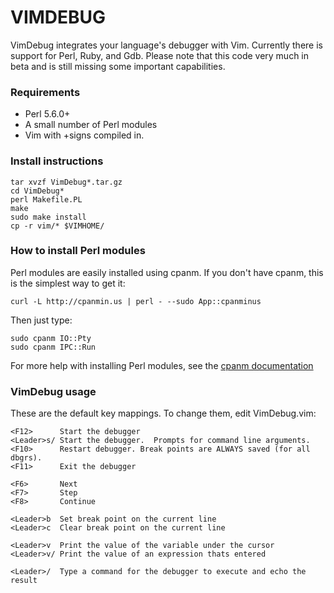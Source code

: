 # VIMDEBUG

VimDebug integrates your language's debugger with Vim.  Currently there is
support for Perl, Ruby, and Gdb.  Please note that this code very much in beta
and is still missing some important capabilities.


### Requirements

 - Perl 5.6.0+
 - A small number of Perl modules
 - Vim with +signs compiled in.


### Install instructions

    tar xvzf VimDebug*.tar.gz
    cd VimDebug*
    perl Makefile.PL
    make
    sudo make install
    cp -r vim/* $VIMHOME/


### How to install Perl modules

Perl modules are easily installed using cpanm.  If you don't have cpanm, this
is the simplest way to get it:

    curl -L http://cpanmin.us | perl - --sudo App::cpanminus

Then just type:

    sudo cpanm IO::Pty
    sudo cpanm IPC::Run

For more help with installing Perl modules, see the [cpanm documentation][1]


### VimDebug usage

These are the default key mappings.  To change them, edit VimDebug.vim:

    <F12>      Start the debugger
    <Leader>s/ Start the debugger.  Prompts for command line arguments.
    <F10>      Restart debugger. Break points are ALWAYS saved (for all dbgrs).
    <F11>      Exit the debugger
    
    <F6>       Next
    <F7>       Step
    <F8>       Continue
    
    <Leader>b  Set break point on the current line
    <Leader>c  Clear break point on the current line
    
    <Leader>v  Print the value of the variable under the cursor
    <Leader>v/ Print the value of an expression thats entered
    
    <Leader>/  Type a command for the debugger to execute and echo the result



[1]: http://search.cpan.org/~miyagawa/App-cpanminus-1.1007/lib/App/cpanminus.pm
